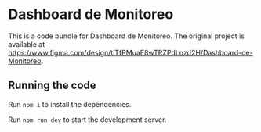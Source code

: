 
  # Dashboard de Monitoreo

  This is a code bundle for Dashboard de Monitoreo. The original project is available at https://www.figma.com/design/tiTfPMuaE8wTRZPdLnzd2H/Dashboard-de-Monitoreo.

  ## Running the code

  Run `npm i` to install the dependencies.

  Run `npm run dev` to start the development server.
  